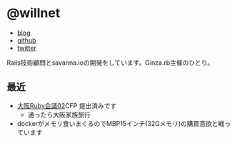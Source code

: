 # @willnet

- [blog](https://blog.willnet.in/)
- [github](https://github.com/willnet)
- [twitter](https://twitter.com/netwillnet)

Rails技術顧問とsavanna.ioの開発をしています。Ginza.rb主催のひとり。

## 最近

- [大阪Ruby会議02](https://rubykansai.doorkeeper.jp/events/92963)CFP 提出済みです
  - 通ったら大阪家族旅行
- dockerがメモリ食いまくるのでMBP15インチ(32Gメモリ)の購買意欲と戦っています
